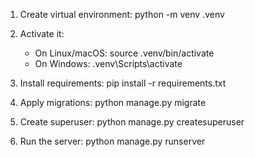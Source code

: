 1. Create virtual environment:
   python -m venv .venv

2. Activate it:
   - On Linux/macOS: source .venv/bin/activate
   - On Windows: .venv\Scripts\activate

3. Install requirements:
   pip install -r requirements.txt

4. Apply migrations:
   python manage.py migrate

5. Create superuser:
   python manage.py createsuperuser

6. Run the server:
   python manage.py runserver
